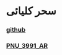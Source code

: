 # سحر کلیائی

### [github](https://github.com/mim-saharkolyayi)

### [PNU_3991_AR](https://github.com/mim-saharkolyayi/PNU_3991_AR)

